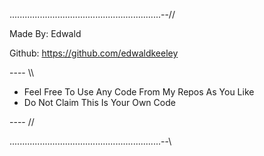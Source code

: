 ............................................................--//

Made By: Edwald

Github: https://github.com/edwaldkeeley


---- \\\

- Feel Free To Use Any Code From My Repos As You Like
- Do Not Claim This Is Your Own Code

---- //

............................................................--\\
